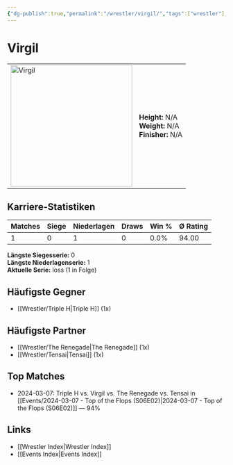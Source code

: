 ```yaml
---
{"dg-publish":true,"permalink":"/wrestler/virgil/","tags":["wrestler"],"noteIcon":"","created":"2025-08-11T09:33:21.740+02:00"}
---
```



# Virgil

<table>
<tr>
<td><img src="Virgil.png" width="280" alt="Virgil"></td>
<td>
<b>Height:</b> N/A<br>
<b>Weight:</b> N/A<br>
<b>Finisher:</b> N/A<br>
</td>
</tr>
</table>

## Karriere-Statistiken

| Matches | Siege | Niederlagen | Draws | Win % | Ø Rating |
|---------|-------|-------------|-------|-------|-----------|
| 1 | 0 | 1 | 0 | 0.0% | 94.00 |

**Längste Siegesserie:** 0<br>**Längste Niederlagenserie:** 1<br>**Aktuelle Serie:** loss (1 in Folge)


## Häufigste Gegner
- [[Wrestler/Triple H\|Triple H]] (1x)

## Häufigste Partner
- [[Wrestler/The Renegade\|The Renegade]] (1x)
- [[Wrestler/Tensai\|Tensai]] (1x)

## Top Matches
- 2024-03-07: Triple H vs. Virgil vs. The Renegade vs. Tensai in [[Events/2024-03-07 - Top of the Flops (S06E02)\|2024-03-07 - Top of the Flops (S06E02)]] — 94%

## Links
- [[Wrestler Index\|Wrestler Index]]
- [[Events Index\|Events Index]]
